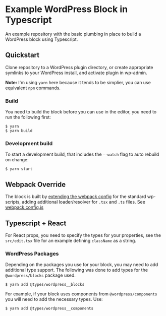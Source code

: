 
# Example WordPress Block in Typescript

An example repository with the basic plumbing in place to build a WordPress block using Typescript.

## Quickstart

Clone repository to a WordPress plugin directory, or create appropriate symlinks to your WordPress install, and activate plugin in wp-admin.

**Note:** I'm using `yarn` here because it tends to be simplier, you can use equivalent `npm` commands.

### Build

You need to build the block before you can use in the editor, you need to run the following first:

```shell
$ yarn
$ yarn build
```

### Development build

To start a development build, that includes the `--watch` flag to auto rebuild on change:

```shell
$ yarn start
```

## Webpack Override

The block is built by [extending the webpack config](https://developer.wordpress.org/block-editor/packages/packages-scripts/#provide-your-own-webpack-config) for the standard wp-scripts, adding additional loader/resolver for `.tsx` and `.ts` files. See [webpack.config.js](webpack.config.js)

## Typescript + React

For React props, you need to specify the types for your properties, see the `src/edit.tsx` file for an example defining `className` as a string.

### WordPress Packages

Depending on the packages you use for your block, you may need to add additional type support. The following was done to add types for the `@wordpress/blocks` package used.

```shell
$ yarn add @types/wordpress__blocks
```

For example, if your block uses components from `@wordpress/components` you will need to add the necessary types. Use:

```shell
$ yarn add @types/wordpress__components
```
